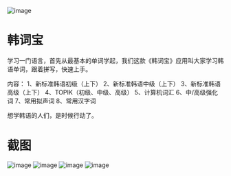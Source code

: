 ![image]()
# 韩词宝

学习一门语言，首先从最基本的单词学起，我们这款《韩词宝》应用叫大家学习韩语单词，跟着拼写，快速上手。

内容：
1、新标准韩语初级（上下）
2、新标准韩语中级（上下）
3、新标准韩语高级（上下）
4、TOPIK（初级、中级、高级）
5、计算机词汇
6、中/高级强化词
7、常用拟声词
8、常用汉字词

想学韩语的人们，是时候行动了。

# 截图

![image]()
![image]()
![image]()
![image]()
